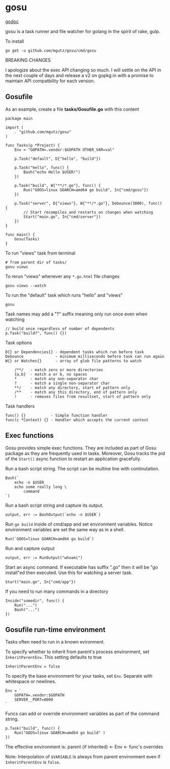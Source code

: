 # gosu

[godoc](https://godoc.org/github.com/mgutz/gosu)

gosu is a task runner and file watcher for golang in the spirit of
rake, gulp.

To install

    go get -u github.com/mgutz/gosu/cmd/gosu

BREAKING CHANGES

I apologize about the exec API changing so much. I will settle on the API
in the next couple of days and release a v2 on gopkg.in with a promise to
maintain API compatbility for each version.

## Gosufile

As an example, create a file **tasks/Gosufile.go** with this content

    package main

    import (
        . "github.com/mgutz/gosu"
    )

    func Tasks(p *Project) {
        Env = "GOPATH=.vendor:$GOPATH OTHER_VAR=val"

        p.Task("default", D{"hello", "build"})

        p.Task("hello", func() {
            Bash("echo Hello $USER!")
        })

        p.Task("build", W{"**/*.go"}, func() {
            Run("GOOS=linux GOARCH=amd64 go build", In{"cmd/gosu"})
        })

        p.Task("server", D{"views"}, W{"**/*.go"}, Debounce(3000), func() {
            // Start recompiles and restarts on changes when watching
            Start("main.go", In{"cmd/server"})
        })
    }

    func main() {
        Gosu(Tasks)
    }


To run "views" task from terminal

    # from parent dir of tasks/
    gosu views

To rerun "views" whenever any `*.go.html` file changes

    gosu views --watch

To run the "default" task which runs "hello" and "views"

    gosu

Task names may add a "?" suffix meaning only run once even when watching

    // build once regardless of number of dependents
    p.Task("build?", func() {})

Task options

    D{} or Dependencies{} - dependent tasks which run before task
    Debounce              - minimum milliseconds before task can run again
    W{} or Watches{}      - array of glob file patterns to watch

        /**/   - match zero or more directories
        {a,b}  - match a or b, no spaces
        *      - match any non-separator char
        ?      - match a single non-separator char
        **/    - match any directory, start of pattern only
        /**    - match any this directory, end of pattern only
        !      - removes files from resultset, start of pattern only

Task handlers

    func() {}           - Simple function handler
    func(c *Context) {} - Handler which accepts the current context

## Exec functions

Gosu provides simple exec functions. They are included as part of Gosu package as they
are frequently used in tasks. Moreover, Gosu tracks the pid of the `Start()` async function
to restart an application gracefully.

Run a bash script string. The script can be multine line with continutation.

    Bash(`
        echo -n $USER
        echo some really long \
            command
    `)

Run a bash script string and capture its output.

    output, err := BashOutput(`echo -n $USER`)

Run `go build` inside of cmd/app and set environment variables. Notice
environment variables are set the same way as in a shell.

    Run(`GOOS=linux GOARCH=amd64 go build`)

Run and capture output

    output, err := RunOutput("whoami")

Start an async command. If executable has suffix ".go" then it will be "go install"ed then executed.
Use this for watching a server task.

    Start("main.go", In{"cmd/app"})

If you need to run many commands in a directory

    Inside("somedir", func() {
        Run("...")
        Bash("...")
    })

## Gosufile run-time environment

Tasks often need to run in a known evironment.

To specify whether to inherit from parent's process environment,
set `InheritParentEnv`. This setting defaults to true

    InheritParentEnv = false

To specify the base environment for your tasks, set `Env`.
Separate with whitespace or newlines.

    Env = `
        GOPATH=.vendor:$GOPATH
        SERVER__PORT=8000
    `

Funcs can add or override environment variables as part of the command string.

    p.Task("build", func() {
        Run("GOOS=linux GOARCH=amd64 go build" )
    })

The effective environment is: parent (if inherited) <- Env <- func's overrides

Note: Interpolation of `$VARIABLE` is always from parent environment even if
`InheritParentEnv` is `false`.


